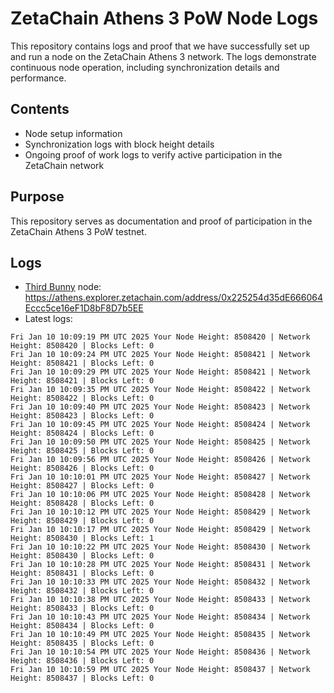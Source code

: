 # ZetaChain Athens 3 PoW Node Logs
This repository contains logs and proof that we have successfully set up and run a node on the ZetaChain Athens 3 network. The logs demonstrate continuous node operation, including synchronization details and performance.

## Contents
- Node setup information
- Synchronization logs with block height details
- Ongoing proof of work logs to verify active participation in the ZetaChain network

## Purpose
This repository serves as documentation and proof of participation in the ZetaChain Athens 3 PoW testnet.

## Logs

- [Third Bunny](https://thirdbunny.xyz/) node: https://athens.explorer.zetachain.com/address/0x225254d35dE666064Eccc5ce16eF1D8bF8D7b5EE
- Latest logs:
```
Fri Jan 10 10:09:19 PM UTC 2025 Your Node Height: 8508420 | Network Height: 8508420 | Blocks Left: 0
Fri Jan 10 10:09:24 PM UTC 2025 Your Node Height: 8508421 | Network Height: 8508421 | Blocks Left: 0
Fri Jan 10 10:09:29 PM UTC 2025 Your Node Height: 8508421 | Network Height: 8508421 | Blocks Left: 0
Fri Jan 10 10:09:35 PM UTC 2025 Your Node Height: 8508422 | Network Height: 8508422 | Blocks Left: 0
Fri Jan 10 10:09:40 PM UTC 2025 Your Node Height: 8508423 | Network Height: 8508423 | Blocks Left: 0
Fri Jan 10 10:09:45 PM UTC 2025 Your Node Height: 8508424 | Network Height: 8508424 | Blocks Left: 0
Fri Jan 10 10:09:50 PM UTC 2025 Your Node Height: 8508425 | Network Height: 8508425 | Blocks Left: 0
Fri Jan 10 10:09:56 PM UTC 2025 Your Node Height: 8508426 | Network Height: 8508426 | Blocks Left: 0
Fri Jan 10 10:10:01 PM UTC 2025 Your Node Height: 8508427 | Network Height: 8508427 | Blocks Left: 0
Fri Jan 10 10:10:06 PM UTC 2025 Your Node Height: 8508428 | Network Height: 8508428 | Blocks Left: 0
Fri Jan 10 10:10:12 PM UTC 2025 Your Node Height: 8508429 | Network Height: 8508429 | Blocks Left: 0
Fri Jan 10 10:10:17 PM UTC 2025 Your Node Height: 8508429 | Network Height: 8508430 | Blocks Left: 1
Fri Jan 10 10:10:22 PM UTC 2025 Your Node Height: 8508430 | Network Height: 8508430 | Blocks Left: 0
Fri Jan 10 10:10:28 PM UTC 2025 Your Node Height: 8508431 | Network Height: 8508431 | Blocks Left: 0
Fri Jan 10 10:10:33 PM UTC 2025 Your Node Height: 8508432 | Network Height: 8508432 | Blocks Left: 0
Fri Jan 10 10:10:38 PM UTC 2025 Your Node Height: 8508433 | Network Height: 8508433 | Blocks Left: 0
Fri Jan 10 10:10:43 PM UTC 2025 Your Node Height: 8508434 | Network Height: 8508434 | Blocks Left: 0
Fri Jan 10 10:10:49 PM UTC 2025 Your Node Height: 8508435 | Network Height: 8508435 | Blocks Left: 0
Fri Jan 10 10:10:54 PM UTC 2025 Your Node Height: 8508436 | Network Height: 8508436 | Blocks Left: 0
Fri Jan 10 10:10:59 PM UTC 2025 Your Node Height: 8508437 | Network Height: 8508437 | Blocks Left: 0
```
